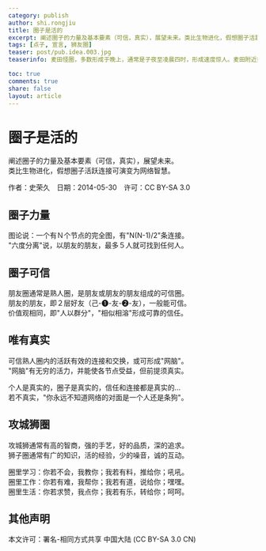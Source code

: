 ```yaml
---
category: publish
author: shi.rongjiu
title: 圈子是活的
excerpt: 阐述圈子的力量及基本要素（可信，真实），展望未来。类比生物进化，假想圈子活跃连接可演变为网络智慧。
tags: [点子, 宣言, 狮友圈]
teaser: post/pub.idea.003.jpg
teaserinfo: 麦田怪圈，多数形成于晚上，通常是子夜至凌晨四时，形成速度惊人。麦田附近找不到任何人、动物或机械留下的痕迹，没人亲眼目睹到圆圈图案的产生过程。动物远离现场，麦田圈出现前举止失常。

toc: true
comments: true
share: false
layout: article
---
```


# 圈子是活的

阐述圈子的力量及基本要素（可信，真实），展望未来。  
类比生物进化，假想圈子活跃连接可演变为网络智慧。

作者：史荣久　日期：2014-05-30　许可：CC BY-SA 3.0

## 圈子力量

图论说：一个有Ｎ个节点的完全图，有"N(N-1)/2"条连接。  
"六度分离"说，以朋友的朋友，最多５人就可找到任何人。

## 圈子可信

朋友圈通常是熟人圈，是朋友或朋友的朋友组成的可信圈。  
朋友的朋友，即２层好友（己-❶-友-❷-友），一般能可信。  
价值观相同，即"人以群分"，"相似相溶"形成可靠的信任。

## 唯有真实

可信熟人圈内的活跃有效的连接和交换，或可形成"网脑"。  
"网脑"有无穷的活力，并能使各节点受益，但前提须真实。

个人是真实的，圈子是真实的，信任和连接都是真实的…  
若不真实，"你永远不知道网络的对面是一个人还是条狗"。

## 攻城狮圈

攻城狮通常有高的智商，强的手艺，好的品质，深的追求。  
狮子圈通常有广的知识，活的经验，少的噪音，诚的互动。

圈里学习：你若不会，我教你；我若有料，推给你；吼吼。  
圈里工作：你若有难，我帮你；我若有道，说给你；嘿嘿。  
圈里生活：你若求赞，我点你；我若有乐，转给你；呵呵。  

## 其他声明

本文许可：署名-相同方式共享 中国大陆 (CC BY-SA 3.0 CN)
